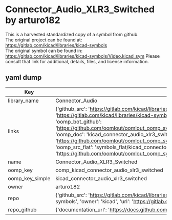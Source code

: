 # Connector_Audio_XLR3_Switched by arturo182  
This is a harvested standardized copy of a symbol from github.  
The original project can be found at:  
https://gitlab.com/kicad/libraries/kicad-symbols  
The original symbol can be found in:
https://gitlab.com/kicad/libraries/kicad-symbols/Video.kicad_sym
Please consult that link for additional, details, files, and license information.  
## yaml dump  
| Key | Value |  
| --- | --- |  
| library_name | Connector_Audio |  
| links | {'github_src': 'https://gitlab.com/kicad/libraries/kicad-symbols/Video.kicad_sym', 'github_src_repo': 'https://gitlab.com/kicad/libraries/kicad-symbols', 'oomp_bot': 'kicad_connector_audio_xlr3_switched/working', 'oomp_bot_github': 'https://github.com/oomlout/oomlout_oomp_symbol_bot/tree/main/kicad_connector_audio_xlr3_switched/working', 'oomp_doc': 'kicad_connector_audio_xlr3_switched/working', 'oomp_doc_github': 'https://github.com/oomlout/oomlout_oomp_symbol_doc/tree/main/kicad_connector_audio_xlr3_switched/working', 'oomp_src_flat': 'symbols_flat/kicad_connector_audio_xlr3_switched/working', 'oomp_src_flat_github': 'https://github.com/oomlout/oomlout_oomp_symbol_src/tree/main/kicad_connector_audio_xlr3_switched/working'} |  
| name | Connector_Audio_XLR3_Switched |  
| oomp_key | oomp_kicad_connector_audio_xlr3_switched |  
| oomp_key_simple | kicad_connector_audio_xlr3_switched |  
| owner | arturo182 |  
| repo | {'github_src': 'https://gitlab.com/kicad/libraries/kicad-symbols/Video.kicad_sym', 'name': 'libraries/kicad-symbols', 'owner': 'kicad', 'url': 'https://gitlab.com/kicad/libraries/kicad-symbols'} |  
| repo_github | {'documentation_url': 'https://docs.github.com/rest/repos/repos#get-a-repository', 'message': 'Not Found'} |  


